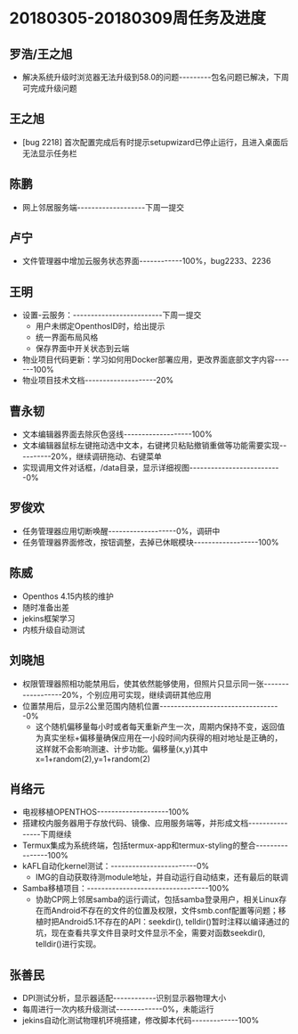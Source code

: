 # 20180305-20180309周任务及进度

## 罗浩/王之旭
- 解决系统升级时浏览器无法升级到58.0的问题---------包名问题已解决，下周可完成升级问题

## 王之旭
- [bug 2218] 首次配置完成后有时提示setupwizard已停止运行，且进入桌面后无法显示任务栏

## 陈鹏
- 网上邻居服务端-------------------下周一提交

## 卢宁
- 文件管理器中增加云服务状态界面------------100%，bug2233、2236

## 王明
- 设置-云服务：-------------------------下周一提交
   - 用户未绑定OpenthosID时，给出提示
   - 统一界面布局风格
   - 保存界面中开关状态到云端
- 物业项目代码更新：学习如何用Docker部署应用，更改界面底部文字内容-------100%
- 物业项目技术文档--------------------20%

## 曹永韧
- 文本编辑器界面去除灰色竖线-------------------100%
- 文本编辑器鼠标左键拖动选中文本，右键拷贝粘贴撤销重做等功能需要实现----------20%，继续调研拖动、右键菜单
- 实现调用文件对话框，/data目录，显示详细视图--------------------------0%

## 罗俊欢
- 任务管理器应用切断唤醒-------------------0%，调研中
- 任务管理器界面修改，按钮调整，去掉已休眠模块------------------100%

## 陈威
- Openthos 4.15内核的维护
- 随时准备出差
- jekins框架学习
- 内核升级自动测试

## 刘晓旭
- 权限管理器照相功能禁用后，使其依然能够使用，但照片只显示同一张------------------20%，个别应用可实现，继续调研其他应用
- 位置禁用后，显示2公里范围内随机位置----------------------------------0%
   - 这个随机偏移量每小时或者每天重新产生一次，周期内保持不变，返回值为真实坐标+偏移量确保应用在一小段时间内获得的相对地址是正确的，这样就不会影响测速、计步功能。偏移量(x,y)其中 x=1+random(2),y=1+random(2)

## 肖络元
- 电视移植OPENTHOS--------------------100%
- 搭建校内服务器用于存放代码、镜像、应用服务端等，并形成文档----------------下周继续
- Termux集成为系统终端，包括termux-app和termux-styling的整合----------------100%
- kAFL自动化kernel测试：------------------------0%
   - IMG的自动获取待测module地址，并自动运行自动结束，还有最后的联调
- Samba移植项目：----------------------------------100%
   - 协助CP网上邻居samba的运行调试，包括samba登录用户，相关Linux存在而Android不存在的文件的位置及权限，文件smb.conf配置等问题；移植时把Android5.1不存在的API：seekdir(), telldir()暂时注释以编译通过的坑，现在查看共享文件目录时文件显示不全，需要对函数seekdir(), telldir()进行实现。

## 张善民
- DPI测试分析，显示器适配------------识别显示器物理大小
- 每周进行一次内核升级测试-------------0%，未能运行
- jekins自动化测试物理机环境搭建，修改脚本代码-------------100%
